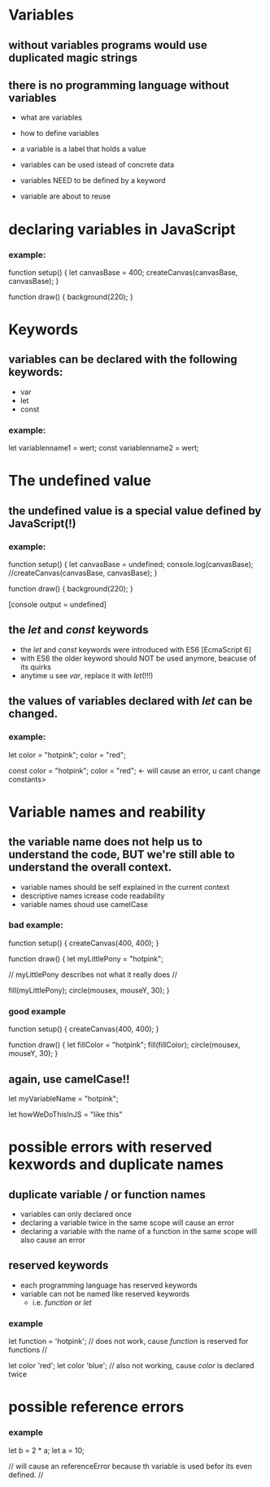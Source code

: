 # Variables

## without variables programs would use duplicated magic strings

## there is no programming language without variables

- what are variables
- how to define variables

- a variable is a label that holds a value
- variables can be used istead of concrete data
- variables NEED to be defined by a keyword
- variable are about to reuse

# declaring variables in JavaScript

### example:

function setup() {
    let canvasBase = 400;
    createCanvas(canvasBase, canvasBase);
}

function draw() {
    background(220);
}

# Keywords

## variables can be declared with the following keywords:

- var 
- let
- const


### example:

let variablenname1 = wert;
const variablenname2 = wert;


# The undefined value

## the undefined value is a special value defined by JavaScript(!)

### example:

function setup() {
    let canvasBase = undefined;
    console.log(canvasBase);
    //createCanvas(canvasBase, canvasBase);
}

function draw() {
    background(220);
}

[console output = undefined]

## the *let* and *const* keywords

- the *let* and *const* keywords were introduced with ES6 [EcmaScript 6]
- with ES6 the older keyword should NOT be used anymore, beacuse of its quirks
- anytime u see *var*, replace it with *let*(!!!)

## the values of variables declared with *let* can be changed.

### example:

let color = "hotpink";
color = "red";

const color = "hotpink";
color = "red"; <- will cause an error, u cant change constants>


# Variable names and reability

## the variable name does not help us to understand the code, BUT we're still able to understand the overall context.

- variable names should be self explained in the current context
- descriptive names icrease code readability
- variable names shoud use camelCase

### bad example:

function setup() {
  createCanvas(400, 400);
}

function draw() {
  let myLittlePony = "hotpink"; 
  
  // myLittlePony describes not what it really does //
  
  fill(myLittlePony);
  circle(mousex, mouseY, 30);
}

### good example

function setup() {
  createCanvas(400, 400);
}

function draw() {
  let fillColor = "hotpink";
  fill(fillColor);
  circle(mousex, mouseY, 30);
}

## again, use camelCase!!

let myVariableName = "hotpink";

let howWeDoThisInJS = "like this"


# possible errors with reserved kexwords and duplicate names

## duplicate variable / or function names

- variables can only declared once
- declaring a variable twice in the same scope will cause an error
- declaring a variable with the name of a function in the same scope will also cause an error

## reserved keywords

- each programming language has reserved keywords
- variable can not be named like reserved keywords
  - i.e. *function* or *let*

### example

let function = 'hotpink'; // does not work, cause *function* is reserved for functions //

let color 'red';
let color 'blue'; // also not working, cause *color* is declared twice


# possible reference errors

### example

let b = 2 * a;
let a = 10; 

// will cause an referenceError because th variable is used befor its even defined. //